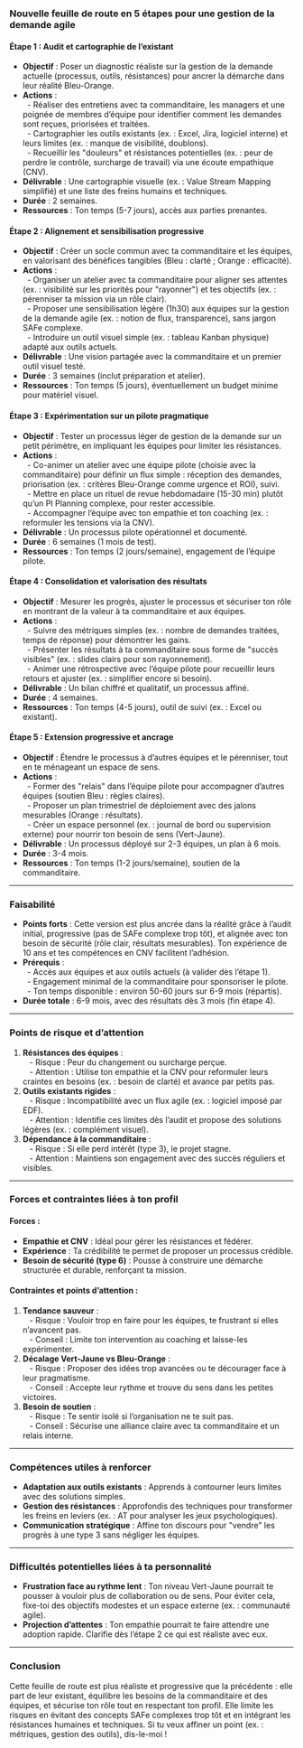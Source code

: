 
### Nouvelle feuille de route en 5 étapes pour une gestion de la demande agile  
  
#### Étape 1 : Audit et cartographie de l’existant  
- **Objectif** : Poser un diagnostic réaliste sur la gestion de la demande actuelle (processus, outils, résistances) pour ancrer la démarche dans leur réalité Bleu-Orange.  
- **Actions** :  
  - Réaliser des entretiens avec ta commanditaire, les managers et une poignée de membres d’équipe pour identifier comment les demandes sont reçues, priorisées et traitées.  
  - Cartographier les outils existants (ex. : Excel, Jira, logiciel interne) et leurs limites (ex. : manque de visibilité, doublons).  
  - Recueillir les "douleurs" et résistances potentielles (ex. : peur de perdre le contrôle, surcharge de travail) via une écoute empathique (CNV).  
- **Délivrable** : Une cartographie visuelle (ex. : Value Stream Mapping simplifié) et une liste des freins humains et techniques.  
- **Durée** : 2 semaines.  
- **Ressources** : Ton temps (5-7 jours), accès aux parties prenantes.  
  
#### Étape 2 : Alignement et sensibilisation progressive  
- **Objectif** : Créer un socle commun avec ta commanditaire et les équipes, en valorisant des bénéfices tangibles (Bleu : clarté ; Orange : efficacité).  
- **Actions** :  
  - Organiser un atelier avec ta commanditaire pour aligner ses attentes (ex. : visibilité sur les priorités pour "rayonner") et tes objectifs (ex. : pérenniser ta mission via un rôle clair).  
  - Proposer une sensibilisation légère (1h30) aux équipes sur la gestion de la demande agile (ex. : notion de flux, transparence), sans jargon SAFe complexe.  
  - Introduire un outil visuel simple (ex. : tableau Kanban physique) adapté aux outils actuels.  
- **Délivrable** : Une vision partagée avec la commanditaire et un premier outil visuel testé.  
- **Durée** : 3 semaines (inclut préparation et atelier).  
- **Ressources** : Ton temps (5 jours), éventuellement un budget minime pour matériel visuel.  
  
#### Étape 3 : Expérimentation sur un pilote pragmatique  
- **Objectif** : Tester un processus léger de gestion de la demande sur un petit périmètre, en impliquant les équipes pour limiter les résistances.  
- **Actions** :  
  - Co-animer un atelier avec une équipe pilote (choisie avec la commanditaire) pour définir un flux simple : réception des demandes, priorisation (ex. : critères Bleu-Orange comme urgence et ROI), suivi.  
  - Mettre en place un rituel de revue hebdomadaire (15-30 min) plutôt qu’un PI Planning complexe, pour rester accessible.  
  - Accompagner l’équipe avec ton empathie et ton coaching (ex. : reformuler les tensions via la CNV).  
- **Délivrable** : Un processus pilote opérationnel et documenté.  
- **Durée** : 6 semaines (1 mois de test).  
- **Ressources** : Ton temps (2 jours/semaine), engagement de l’équipe pilote.  
  
#### Étape 4 : Consolidation et valorisation des résultats  
- **Objectif** : Mesurer les progrès, ajuster le processus et sécuriser ton rôle en montrant de la valeur à ta commanditaire et aux équipes.  
- **Actions** :  
  - Suivre des métriques simples (ex. : nombre de demandes traitées, temps de réponse) pour démontrer les gains.  
  - Présenter les résultats à ta commanditaire sous forme de "succès visibles" (ex. : slides clairs pour son rayonnement).  
  - Animer une rétrospective avec l’équipe pilote pour recueillir leurs retours et ajuster (ex. : simplifier encore si besoin).  
- **Délivrable** : Un bilan chiffré et qualitatif, un processus affiné.  
- **Durée** : 4 semaines.  
- **Ressources** : Ton temps (4-5 jours), outil de suivi (ex. : Excel ou existant).  
  
#### Étape 5 : Extension progressive et ancrage  
- **Objectif** : Étendre le processus à d’autres équipes et le pérenniser, tout en te ménageant un espace de sens.  
- **Actions** :  
  - Former des "relais" dans l’équipe pilote pour accompagner d’autres équipes (soutien Bleu : règles claires).  
  - Proposer un plan trimestriel de déploiement avec des jalons mesurables (Orange : résultats).  
  - Créer un espace personnel (ex. : journal de bord ou supervision externe) pour nourrir ton besoin de sens (Vert-Jaune).  
- **Délivrable** : Un processus déployé sur 2-3 équipes, un plan à 6 mois.  
- **Durée** : 3-4 mois.  
- **Ressources** : Ton temps (1-2 jours/semaine), soutien de la commanditaire.  
  
---  
  
### Faisabilité  
- **Points forts** : Cette version est plus ancrée dans la réalité grâce à l’audit initial, progressive (pas de SAFe complexe trop tôt), et alignée avec ton besoin de sécurité (rôle clair, résultats mesurables). Ton expérience de 10 ans et tes compétences en CNV facilitent l’adhésion.  
- **Prérequis** :  
  - Accès aux équipes et aux outils actuels (à valider dès l’étape 1).  
  - Engagement minimal de la commanditaire pour sponsoriser le pilote.  
  - Ton temps disponible : environ 50-60 jours sur 6-9 mois (répartis).  
- **Durée totale** : 6-9 mois, avec des résultats dès 3 mois (fin étape 4).  
  
---  
  
### Points de risque et d’attention  
1. **Résistances des équipes** :  
   - Risque : Peur du changement ou surcharge perçue.  
   - Attention : Utilise ton empathie et la CNV pour reformuler leurs craintes en besoins (ex. : besoin de clarté) et avance par petits pas.  
2. **Outils existants rigides** :  
   - Risque : Incompatibilité avec un flux agile (ex. : logiciel imposé par EDF).  
   - Attention : Identifie ces limites dès l’audit et propose des solutions légères (ex. : complément visuel).  
3. **Dépendance à la commanditaire** :  
   - Risque : Si elle perd intérêt (type 3), le projet stagne.  
   - Attention : Maintiens son engagement avec des succès réguliers et visibles.  
  
---  
  
### Forces et contraintes liées à ton profil  
#### Forces :  
- **Empathie et CNV** : Idéal pour gérer les résistances et fédérer.  
- **Expérience** : Ta crédibilité te permet de proposer un processus crédible.  
- **Besoin de sécurité (type 6)** : Pousse à construire une démarche structurée et durable, renforçant ta mission.  
  
#### Contraintes et points d’attention :  
1. **Tendance sauveur** :  
   - Risque : Vouloir trop en faire pour les équipes, te frustrant si elles n’avancent pas.  
   - Conseil : Limite ton intervention au coaching et laisse-les expérimenter.  
2. **Décalage Vert-Jaune vs Bleu-Orange** :  
   - Risque : Proposer des idées trop avancées ou te décourager face à leur pragmatisme.  
   - Conseil : Accepte leur rythme et trouve du sens dans les petites victoires.  
3. **Besoin de soutien** :  
   - Risque : Te sentir isolé si l’organisation ne te suit pas.  
   - Conseil : Sécurise une alliance claire avec ta commanditaire et un relais interne.  
  
---  
  
### Compétences utiles à renforcer  
- **Adaptation aux outils existants** : Apprends à contourner leurs limites avec des solutions simples.  
- **Gestion des résistances** : Approfondis des techniques pour transformer les freins en leviers (ex. : AT pour analyser les jeux psychologiques).  
- **Communication stratégique** : Affine ton discours pour "vendre" les progrès à une type 3 sans négliger les équipes.  
  
---  
  
### Difficultés potentielles liées à ta personnalité  
- **Frustration face au rythme lent** : Ton niveau Vert-Jaune pourrait te pousser à vouloir plus de collaboration ou de sens. Pour éviter cela, fixe-toi des objectifs modestes et un espace externe (ex. : communauté agile).  
- **Projection d’attentes** : Ton empathie pourrait te faire attendre une adoption rapide. Clarifie dès l’étape 2 ce qui est réaliste avec eux.  
  
---  
  
### Conclusion  
Cette feuille de route est plus réaliste et progressive que la précédente : elle part de leur existant, équilibre les besoins de la commanditaire et des équipes, et sécurise ton rôle tout en respectant ton profil. Elle limite les risques en évitant des concepts SAFe complexes trop tôt et en intégrant les résistances humaines et techniques. Si tu veux affiner un point (ex. : métriques, gestion des outils), dis-le-moi !